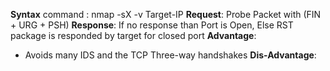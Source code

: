 **Syntax**
	command : nmap -sX -v Target-IP
**Request**: Probe Packet with (FIN + URG + PSH)
**Response**: If no response than Port is Open, Else RST package is responded by target for closed port
**Advantage**:
- Avoids many IDS and the TCP Three-way handshakes
**Dis-Advantage**: